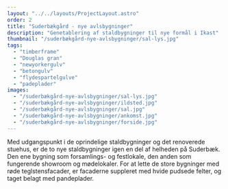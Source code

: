 ```yaml
---
layout: "../../layouts/ProjectLayout.astro"
order: 2
title: "Suderbækgård - nye avlsbygninger"
description: "Genetablering af staldbygninger til nye formål i Ikast"
thumbnail: "/suderbækgård-nye-avlsbygninger/sal-lys.jpg"
tags:
  - "timberframe"
  - "Douglas gran"
  - "newyorkergulv"
  - "betongulv"
  - "flydespartelgulve"
  - "padeplader"
images:
  - "/suderbækgård-nye-avlsbygninger/sal-lys.jpg"
  - "/suderbækgård-nye-avlsbygninger/ildsted.jpg"
  - "/suderbækgård-nye-avlsbygninger/sal.jpg"
  - "/suderbækgård-nye-avlsbygninger/ankomst.jpg"
  - "/suderbækgård-nye-avlsbygninger/forside.jpg"
---
```


Med udgangspunkt i de oprindelige staldbygninger og det renoverede stuehus, er de to nye staldbygninger igen en del af helheden på Suderbæk. Den ene bygning som forsamlings- og festlokale, den anden som fungerende showroom og mødelokaler. For at lette de store bygninger med røde teglstensfacader, er facaderne suppleret med hvide pudsede felter, og taget belagt med pandeplader.
